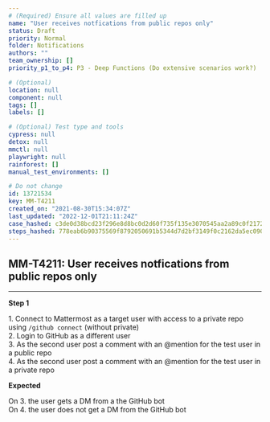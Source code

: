 ```yaml
---
# (Required) Ensure all values are filled up
name: "User receives notfications from public repos only"
status: Draft
priority: Normal
folder: Notifications
authors: ""
team_ownership: []
priority_p1_to_p4: P3 - Deep Functions (Do extensive scenarios work?)

# (Optional)
location: null
component: null
tags: []
labels: []

# (Optional) Test type and tools
cypress: null
detox: null
mmctl: null
playwright: null
rainforest: []
manual_test_environments: []

# Do not change
id: 13721534
key: MM-T4211
created_on: "2021-08-30T15:34:07Z"
last_updated: "2022-12-01T21:11:24Z"
case_hashed: c3de0d38bcd23f296e8d8bc0d2d60f735f135e3070545aa2a89c0f21725673b079dbdbfff432caac99281590568c3238
steps_hashed: 778eab6b90375569f8792050691b5344d7d2bf3149f0c2162da5ec090c9710a6313443b7963d5c386a26936096b5c153
---
```


<!-- (Auto-generated) Based on frontmatter's "key" and "name" -->

## MM-T4211: User receives notfications from public repos only

---

**Step 1**

1\. Connect to Mattermost as a target user with access to a private repo using `/github connect` (without private)\
2\. Login to GitHub as a different user\
3\. As the second user post a comment with an @mention for the test user in a public repo\
4\. As the second user post a comment with an @mention for the test user in a private repo

**Expected**

On 3. the user gets a DM from a the GitHub bot\
On 4. the user does not get a DM from the GitHub bot
